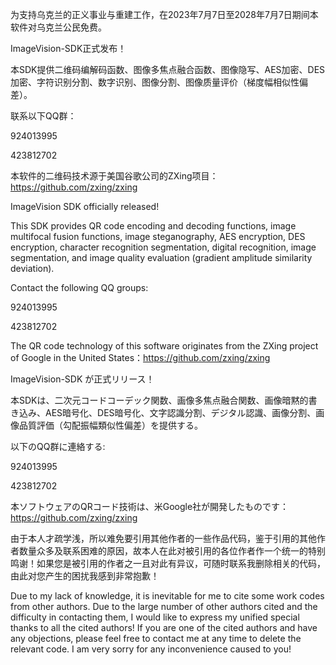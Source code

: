 为支持乌克兰的正义事业与重建工作，在2023年7月7日至2028年7月7日期间本软件对乌克兰公民免费。

ImageVision-SDK正式发布！

本SDK提供二维码编解码函数、图像多焦点融合函数、图像隐写、AES加密、DES加密、字符识别分割、数字识别、图像分割、图像质量评价（梯度幅相似性偏差）。

联系以下QQ群：

924013995

423812702

本软件的二维码技术源于美国谷歌公司的ZXing项目：https://github.com/zxing/zxing

ImageVision SDK officially released!

This SDK provides QR code encoding and decoding functions, image multifocal fusion functions, image steganography, AES encryption, DES encryption, character recognition segmentation, digital recognition, image segmentation, and image quality evaluation (gradient amplitude similarity deviation).

Contact the following QQ groups:

924013995

423812702

The QR code technology of this software originates from the ZXing project of Google in the United States：https://github.com/zxing/zxing

ImageVision-SDK が正式リリース！

本SDKは、二次元コードコーデック関数、画像多焦点融合関数、画像暗黙的書き込み、AES暗号化、DES暗号化、文字認識分割、デジタル認識、画像分割、画像品質評価（勾配振幅類似性偏差）を提供する。

以下のQQ群に連絡する:

924013995

423812702

本ソフトウェアのQRコード技術は、米Google社が開発したものです：https://github.com/zxing/zxing



由于本人才疏学浅，所以难免要引用其他作者的一些作品代码，鉴于引用的其他作者数量众多及联系困难的原因，故本人在此对被引用的各位作者作一个统一的特别鸣谢！如果您是被引用的作者之一且对此有异议，可随时联系我删除相关的代码，由此对您产生的困扰我感到非常抱歉！

Due to my lack of knowledge, it is inevitable for me to cite some work codes from other authors. Due to the large number of other authors cited and the difficulty in contacting them, I would like to express my unified special thanks to all the cited authors! If you are one of the cited authors and have any objections, please feel free to contact me at any time to delete the relevant code. I am very sorry for any inconvenience caused to you!
